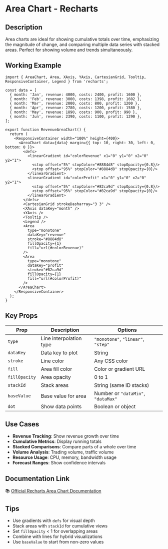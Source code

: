 # Area Chart - Recharts

## Description
Area charts are ideal for showing cumulative totals over time, emphasizing the magnitude of change, and comparing multiple data series with stacked areas. Perfect for showing volume and trends simultaneously.

## Working Example

```tsx
import { AreaChart, Area, XAxis, YAxis, CartesianGrid, Tooltip, ResponsiveContainer, Legend } from 'recharts';

const data = [
  { month: 'Jan', revenue: 4000, costs: 2400, profit: 1600 },
  { month: 'Feb', revenue: 3000, costs: 1398, profit: 1602 },
  { month: 'Mar', revenue: 2000, costs: 800, profit: 1200 },
  { month: 'Apr', revenue: 2780, costs: 1200, profit: 1580 },
  { month: 'May', revenue: 1890, costs: 900, profit: 990 },
  { month: 'Jun', revenue: 2390, costs: 1100, profit: 1290 },
];

export function RevenueAreaChart() {
  return (
    <ResponsiveContainer width="100%" height={400}>
      <AreaChart data={data} margin={{ top: 10, right: 30, left: 0, bottom: 0 }}>
        <defs>
          <linearGradient id="colorRevenue" x1="0" y1="0" x2="0" y2="1">
            <stop offset="5%" stopColor="#8884d8" stopOpacity={0.8}/>
            <stop offset="95%" stopColor="#8884d8" stopOpacity={0}/>
          </linearGradient>
          <linearGradient id="colorProfit" x1="0" y1="0" x2="0" y2="1">
            <stop offset="5%" stopColor="#82ca9d" stopOpacity={0.8}/>
            <stop offset="95%" stopColor="#82ca9d" stopOpacity={0}/>
          </linearGradient>
        </defs>
        <CartesianGrid strokeDasharray="3 3" />
        <XAxis dataKey="month" />
        <YAxis />
        <Tooltip />
        <Legend />
        <Area
          type="monotone"
          dataKey="revenue"
          stroke="#8884d8"
          fillOpacity={1}
          fill="url(#colorRevenue)"
        />
        <Area
          type="monotone"
          dataKey="profit"
          stroke="#82ca9d"
          fillOpacity={1}
          fill="url(#colorProfit)"
        />
      </AreaChart>
    </ResponsiveContainer>
  );
}
```

## Key Props

| Prop | Description | Options |
|------|-------------|---------|
| `type` | Line interpolation type | `"monotone"`, `"linear"`, `"step"` |
| `dataKey` | Data key to plot | String |
| `stroke` | Line color | Any CSS color |
| `fill` | Area fill color | Color or gradient URL |
| `fillOpacity` | Area opacity | 0 to 1 |
| `stackId` | Stack areas | String (same ID stacks) |
| `baseValue` | Base value for area | Number or `"dataMin"`, `"dataMax"` |
| `dot` | Show data points | Boolean or object |

## Use Cases

- **Revenue Tracking**: Show revenue growth over time
- **Cumulative Metrics**: Display running totals
- **Stacked Comparisons**: Compare parts of a whole over time
- **Volume Analysis**: Trading volume, traffic volume
- **Resource Usage**: CPU, memory, bandwidth usage
- **Forecast Ranges**: Show confidence intervals

## Documentation Link
📚 [Official Recharts Area Chart Documentation](https://recharts.org/en-US/api/AreaChart)

## Tips
- Use gradients with `defs` for visual depth
- Stack areas with `stackId` for cumulative views
- Set `fillOpacity` < 1 for overlapping areas
- Combine with lines for hybrid visualizations
- Use `baseValue` to start from non-zero values